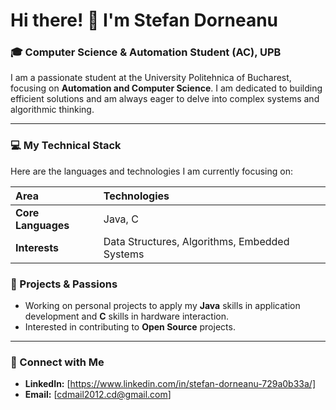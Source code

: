 # Hi there! 👋 I'm Stefan Dorneanu

### 🎓 Computer Science & Automation Student (AC), UPB

I am a passionate student at the University Politehnica of Bucharest, focusing on **Automation and Computer Science**. I am dedicated to building efficient solutions and am always eager to delve into complex systems and algorithmic thinking.

---

### 💻 My Technical Stack

Here are the languages and technologies I am currently focusing on:

| Area | Technologies |
| :--- | :--- |
| **Core Languages** | Java, C |
| **Interests** | Data Structures, Algorithms, Embedded Systems |

### 🚀 Projects & Passions

* Working on personal projects to apply my **Java** skills in application development and **C** skills in hardware interaction.
* Interested in contributing to **Open Source** projects.

---

### 📧 Connect with Me

* **LinkedIn:** [https://www.linkedin.com/in/stefan-dorneanu-729a0b33a/]
* **Email:** [cdmail2012.cd@gmail.com]
